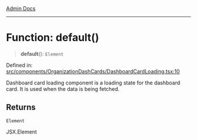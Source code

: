 [Admin Docs](/)

***

# Function: default()

> **default**(): `Element`

Defined in: [src/components/OrganizationDashCards/DashboardCardLoading.tsx:10](https://github.com/abhassen44/talawa-admin/blob/285f7384c3d26b5028a286d84f89b85120d130a2/src/components/OrganizationDashCards/DashboardCardLoading.tsx#L10)

Dashboard card loading component is a loading state for the dashboard card. It is used when the data is being fetched.

## Returns

`Element`

JSX.Element
